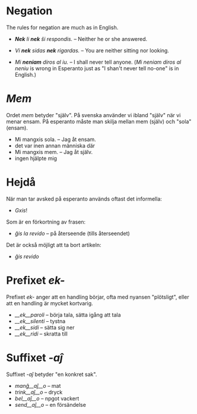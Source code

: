 # Negation

The rules for negation are much as in English.


- *__Nek__ li __nek__ ŝi respondis.*   – Neither he or she answered.
- *Vi __nek__ sidas __nek__ rigardas.* – You are neither sitting nor looking.

- *Mi __neniam__ diros al iu.* – I shall never tell anyone. (*Mi neniam diros al neniu* is wrong in Esperanto just as "I shan't never tell no-one" is in English.)


# *Mem*

Ordet *mem* betyder "själv". På svenska använder vi ibland "själv" när vi menar ensam. På esperanto måste man skilja mellan mem (själv) och "sola" (ensam).

- Mi mangxis sola. – Jag åt ensam.
 - det var inen annan människa där
- Mi mangxis mem. – Jag åt själv.
 - ingen hjälpte mig

# Hejdå

När man tar avsked på esperanto används oftast det informella:

- *Gxis*!

Som är en förkortning av frasen:

- *ĝis la revido* – på återseende (tills återseendet)

Det är också möjligt att ta bort artikeln:

- *ĝis revido*


# Prefixet *ek-*

Prefixet *ek-* anger att en handling börjar, ofta med nyansen "plötsligt", eller att en handling är mycket kortvarig.

- *__ek__paroli*  – börja tala, sätta igång att tala
- *__ek__silenti* – tystna
- *__ek__sidi*    – sätta sig ner
- *__ek__ridi*    – skratta till
 

# Suffixet *-aĵ*

Suffixet *-aĵ* betyder "en konkret sak".

- *manĝ__aĵ__o*  – mat
- *trink__aĵ__o* – dryck
- *bel__aĵ__o*   – npgot vackert
- *send__aĵ__o*  – en försändelse
 
